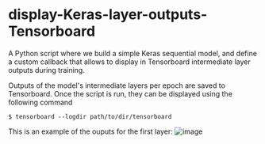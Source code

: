 # display-Keras-layer-outputs-Tensorboard
A Python script where we build a simple Keras sequential model, and define a custom callback that allows to display in Tensorboard intermediate layer outputs during training.

Outputs of the model's intermediate layers per epoch are saved to Tensorboard. Once the script is run, they can be displayed using the following command 

```
$ tensorboard --logdir path/to/dir/tensorboard
```

This is an example of the ouputs for the first layer:
![image](https://user-images.githubusercontent.com/78221892/147237171-1515ce6f-ea26-480a-a665-0e81c14ca3b4.png)
